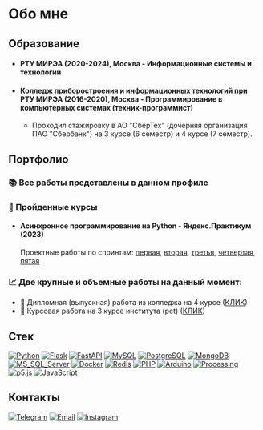 # Обо мне
## Образование
+ #### РТУ МИРЭА (2020-2024), Москва - Информационные системы и технологии
+ #### Колледж приборостроения и информационных технологий при РТУ МИРЭА (2016-2020), Москва - Программирование в компьютерных системах (техник-программист)
    + Проходил стажировку в АО "СберТех" (дочерняя организация ПАО "Сбербанк") на 3 курсе (6 семестр) и 4 курсе (7 семестр).

## Портфолио
### 📚 Все работы представлены в данном профиле

### 📜 Пройденные курсы
+ #### Асинхронное программирование на Python - Яндекс.Практикум (2023)
    Проектные работы по спринтам:
    [первая](https://github.com/Borobeyka/async-python-sprint-1), [вторая](https://github.com/Borobeyka/async-python-sprint-2), [третья](https://github.com/Borobeyka/async-python-sprint-3),
    [четвертая](https://github.com/Borobeyka/async-python-sprint-4), [пятая](https://github.com/Borobeyka/async-python-sprint-5)

### 📈 Две крупные и объемные работы на данный момент:
+ 📝 Дипломная (выпускная) работа из колледжа на 4 курсе ([КЛИК](https://github.com/Borobeyka/is_3dprinters))
+ 📝 Курсовая работа на 3 курсе института (pet) ([КЛИК](https://github.com/Borobeyka/rent))

## Стек
[![Python](https://img.shields.io/badge/Python-000?style=for-the-badge&logo=Python)](https://github.com/Borobeyka)
[![Flask](https://img.shields.io/badge/Flask-000?style=for-the-badge&logo=Flask)](https://github.com/Borobeyka)
[![FastAPI](https://img.shields.io/badge/FastAPI-000?style=for-the-badge&logo=FastAPI)](https://github.com/Borobeyka)
[![MySQL](https://img.shields.io/badge/MySQL-000?style=for-the-badge&logo=MySQL)](https://github.com/Borobeyka)
[![PostgreSQL](https://img.shields.io/badge/PostgreSQL-000?style=for-the-badge&logo=PostgreSQL)](https://github.com/Borobeyka)
[![MongoDB](https://img.shields.io/badge/MongoDB-000?style=for-the-badge&logo=MongoDB)](https://github.com/Borobeyka)
[![MS_SQL_Server](https://img.shields.io/badge/MS_SQL_Server-000?style=for-the-badge&logo=microsoftsqlserver)](https://github.com/Borobeyka)
[![Docker](https://img.shields.io/badge/Docker-000?style=for-the-badge&logo=docker)](https://github.com/Borobeyka)
[![Redis](https://img.shields.io/badge/Redis-000?style=for-the-badge&logo=redis)](https://github.com/Borobeyka)
[![PHP](https://img.shields.io/badge/PHP-000?style=for-the-badge&logo=PHP)](https://github.com/Borobeyka)
[![Arduino](https://img.shields.io/badge/Arduino-000?style=for-the-badge&logo=Arduino)](https://github.com/Borobeyka)
[![Processing](https://img.shields.io/badge/Processing-000?style=for-the-badge&logo=Processing%20Foundation)](https://github.com/Borobeyka)
[![p5.js](https://img.shields.io/badge/p5.js-000?style=for-the-badge&logo=p5.js)](https://github.com/Borobeyka)
[![JavaScript](https://img.shields.io/badge/JavaScript-000?style=for-the-badge&logo=JavaScript)](https://github.com/Borobeyka)

## Контакты
[![Telegram](https://img.shields.io/badge/Telegram-000?style=for-the-badge&logo=Telegram)](https://t.me/borobeyka)
[![Email](https://img.shields.io/badge/EMail-000?style=for-the-badge&logo=Gmail)](mailto:malinkin.d.r@ya.ru)
[![Instagram](https://img.shields.io/badge/Instagram-000?style=for-the-badge&logo=Instagram)](https://instagram.com/borobeyka)
